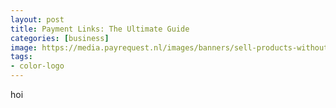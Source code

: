 ```yaml
---
layout: post
title: Payment Links: The Ultimate Guide
categories: [business]
image: https://media.payrequest.nl/images/banners/sell-products-without-a-website.png
tags:
- color-logo
---
```


hoi